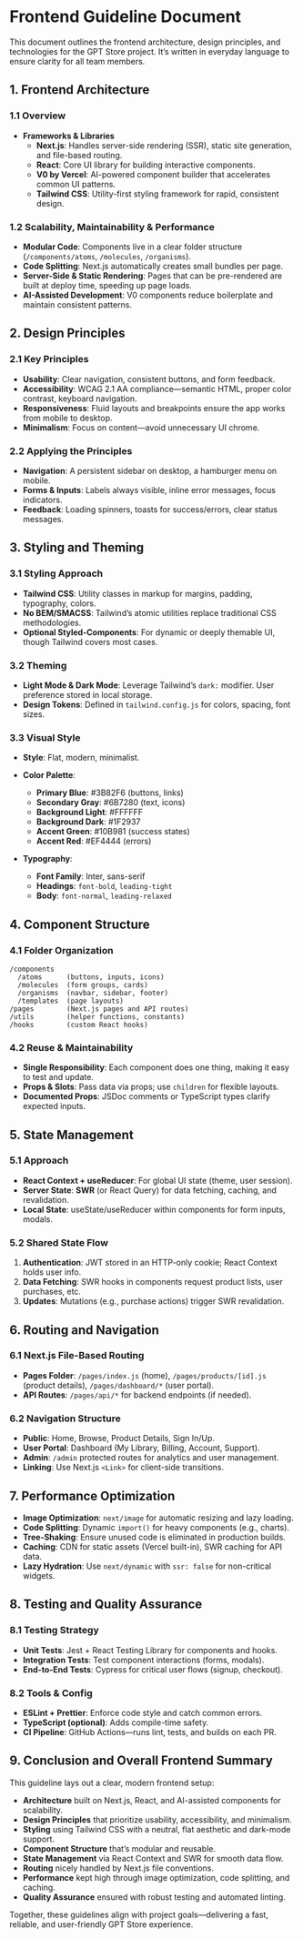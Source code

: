 # Frontend Guideline Document

This document outlines the frontend architecture, design principles, and technologies for the GPT Store project. It’s written in everyday language to ensure clarity for all team members.

## 1. Frontend Architecture

### 1.1 Overview

- **Frameworks & Libraries**
  - **Next.js**: Handles server-side rendering (SSR), static site generation, and file-based routing.
  - **React**: Core UI library for building interactive components.
  - **V0 by Vercel**: AI-powered component builder that accelerates common UI patterns.
  - **Tailwind CSS**: Utility-first styling framework for rapid, consistent design.

### 1.2 Scalability, Maintainability & Performance

- **Modular Code**: Components live in a clear folder structure (`/components/atoms`, `/molecules`, `/organisms`).
- **Code Splitting**: Next.js automatically creates small bundles per page.
- **Server-Side & Static Rendering**: Pages that can be pre-rendered are built at deploy time, speeding up page loads.
- **AI-Assisted Development**: V0 components reduce boilerplate and maintain consistent patterns.

## 2. Design Principles

### 2.1 Key Principles

- **Usability**: Clear navigation, consistent buttons, and form feedback.
- **Accessibility**: WCAG 2.1 AA compliance—semantic HTML, proper color contrast, keyboard navigation.
- **Responsiveness**: Fluid layouts and breakpoints ensure the app works from mobile to desktop.
- **Minimalism**: Focus on content—avoid unnecessary UI chrome.

### 2.2 Applying the Principles

- **Navigation**: A persistent sidebar on desktop, a hamburger menu on mobile.
- **Forms & Inputs**: Labels always visible, inline error messages, focus indicators.
- **Feedback**: Loading spinners, toasts for success/errors, clear status messages.

## 3. Styling and Theming

### 3.1 Styling Approach

- **Tailwind CSS**: Utility classes in markup for margins, padding, typography, colors.
- **No BEM/SMACSS**: Tailwind’s atomic utilities replace traditional CSS methodologies.
- **Optional Styled-Components**: For dynamic or deeply themable UI, though Tailwind covers most cases.

### 3.2 Theming

- **Light Mode & Dark Mode**: Leverage Tailwind’s `dark:` modifier. User preference stored in local storage.
- **Design Tokens**: Defined in `tailwind.config.js` for colors, spacing, font sizes.

### 3.3 Visual Style

- **Style**: Flat, modern, minimalist.
- **Color Palette**:
  - **Primary Blue**: #3B82F6 (buttons, links)
  - **Secondary Gray**: #6B7280 (text, icons)
  - **Background Light**: #FFFFFF
  - **Background Dark**: #1F2937
  - **Accent Green**: #10B981 (success states)
  - **Accent Red**: #EF4444 (errors)

- **Typography**:
  - **Font Family**: Inter, sans-serif
  - **Headings**: `font-bold`, `leading-tight`
  - **Body**: `font-normal`, `leading-relaxed`

## 4. Component Structure

### 4.1 Folder Organization

```
/components
  /atoms      (buttons, inputs, icons)
  /molecules  (form groups, cards)
  /organisms  (navbar, sidebar, footer)
  /templates  (page layouts)
/pages        (Next.js pages and API routes)
/utils        (helper functions, constants)
/hooks        (custom React hooks)
```

### 4.2 Reuse & Maintainability

- **Single Responsibility**: Each component does one thing, making it easy to test and update.
- **Props & Slots**: Pass data via props; use `children` for flexible layouts.
- **Documented Props**: JSDoc comments or TypeScript types clarify expected inputs.

## 5. State Management

### 5.1 Approach

- **React Context + useReducer**: For global UI state (theme, user session).
- **Server State**: **SWR** (or React Query) for data fetching, caching, and revalidation.
- **Local State**: useState/useReducer within components for form inputs, modals.

### 5.2 Shared State Flow

1. **Authentication**: JWT stored in an HTTP-only cookie; React Context holds user info.
2. **Data Fetching**: SWR hooks in components request product lists, user purchases, etc.
3. **Updates**: Mutations (e.g., purchase actions) trigger SWR revalidation.

## 6. Routing and Navigation

### 6.1 Next.js File-Based Routing

- **Pages Folder**: `/pages/index.js` (home), `/pages/products/[id].js` (product details), `/pages/dashboard/*` (user portal).
- **API Routes**: `/pages/api/*` for backend endpoints (if needed).

### 6.2 Navigation Structure

- **Public**: Home, Browse, Product Details, Sign In/Up.
- **User Portal**: Dashboard (My Library, Billing, Account, Support).
- **Admin**: `/admin` protected routes for analytics and user management.
- **Linking**: Use Next.js `<Link>` for client-side transitions.

## 7. Performance Optimization

- **Image Optimization**: `next/image` for automatic resizing and lazy loading.
- **Code Splitting**: Dynamic `import()` for heavy components (e.g., charts).
- **Tree-Shaking**: Ensure unused code is eliminated in production builds.
- **Caching**: CDN for static assets (Vercel built-in), SWR caching for API data.
- **Lazy Hydration**: Use `next/dynamic` with `ssr: false` for non-critical widgets.

## 8. Testing and Quality Assurance

### 8.1 Testing Strategy

- **Unit Tests**: Jest + React Testing Library for components and hooks.
- **Integration Tests**: Test component interactions (forms, modals).
- **End-to-End Tests**: Cypress for critical user flows (signup, checkout).

### 8.2 Tools & Config

- **ESLint + Prettier**: Enforce code style and catch common errors.
- **TypeScript (optional)**: Adds compile-time safety.
- **CI Pipeline**: GitHub Actions—runs lint, tests, and builds on each PR.

## 9. Conclusion and Overall Frontend Summary

This guideline lays out a clear, modern frontend setup:

- **Architecture** built on Next.js, React, and AI-assisted components for scalability.
- **Design Principles** that prioritize usability, accessibility, and minimalism.
- **Styling** using Tailwind CSS with a neutral, flat aesthetic and dark-mode support.
- **Component Structure** that’s modular and reusable.
- **State Management** via React Context and SWR for smooth data flow.
- **Routing** nicely handled by Next.js file conventions.
- **Performance** kept high through image optimization, code splitting, and caching.
- **Quality Assurance** ensured with robust testing and automated linting.

Together, these guidelines align with project goals—delivering a fast, reliable, and user-friendly GPT Store experience.
